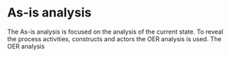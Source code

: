 # As-is analysis

The As-is analysis is focused on the analysis of the current state. To reveal the process activities, constructs and actors the OER analysis is used. The OER analysis  